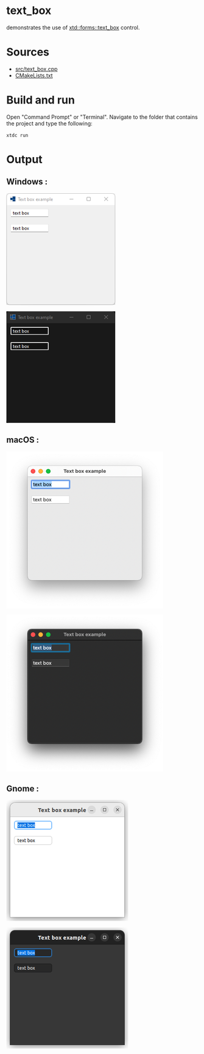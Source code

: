 # text_box

demonstrates the use of [xtd::forms::text_box](https://codedocs.xyz/gammasoft71/xtd/classxtd_1_1forms_1_1text__box.html) control.

# Sources

* [src/text_box.cpp](src/text_box.cpp)
* [CMakeLists.txt](CMakeLists.txt)

# Build and run

Open "Command Prompt" or "Terminal". Navigate to the folder that contains the project and type the following:

```shell
xtdc run
```

# Output

## Windows :

![Screenshot](../../../../docs/pictures/examples/text_box_w.png)

![Screenshot](../../../../docs/pictures/examples/text_box_wd.png)

## macOS :

![Screenshot](../../../../docs/pictures/examples/text_box_m.png)

![Screenshot](../../../../docs/pictures/examples/text_box_md.png)

## Gnome :

![Screenshot](../../../../docs/pictures/examples/text_box_g.png)

![Screenshot](../../../../docs/pictures/examples/text_box_gd.png)
